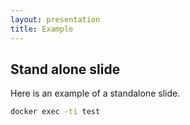 ```yaml
---
layout: presentation
title: Example
---
```



## Stand alone slide

Here is an example of a standalone slide.

```bash
docker exec -ti test
```
